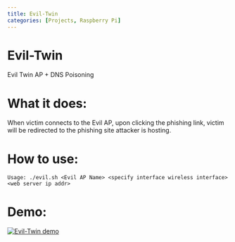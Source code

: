 ```yaml
---
title: Evil-Twin
categories: [Projects, Raspberry Pi]
---
```


# Evil-Twin
Evil Twin AP + DNS Poisoning

# What it does:
When victim connects to the Evil AP, upon clicking the phishing link, victim will be redirected to the phishing site attacker is hosting.

# How to use:
`Usage: ./evil.sh <Evil AP Name> <specify interface wireless interface> <web server ip addr>`

# Demo:
[![Evil-Twin demo](https://res.cloudinary.com/marcomontalbano/image/upload/v1642608373/video_to_markdown/images/streamable--13cpk4-c05b58ac6eb4c4700831b2b3070cd403.jpg)](https://streamable.com/13cpk4 "Evil-Twin demo")
